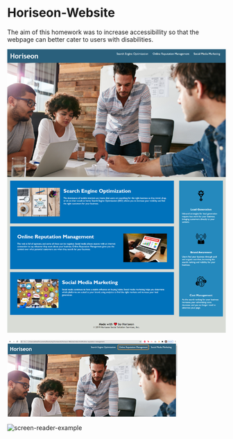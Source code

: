 
# Horiseon-Website
The aim of this homework was to increase accessibillity so that the webpage can better cater to users with disabilities. 


![Horiseon-Website](.\assets\images\webpage-screenshot.png)

![This screenshot is showing the site being tested with a screenreader to ensure complete accessibility](.\assets\images\screen-reader-example.png)

![screen-reader-example](https://user-images.githubusercontent.com/83360651/120941399-80dd5c80-c71a-11eb-8282-e5c93d95d2d7.png)
